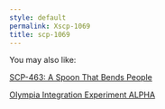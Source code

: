 ```yaml
---
style: default
permalink: Xscp-1069
title: scp-1069
---
```

You may also like:

[SCP-463: A Spoon That Bends People](http://scp-wiki.net/scp-463)

[Olympia Integration Experiment ALPHA](http://scp-wiki.net/olympia-integration-experiment-alpha)
